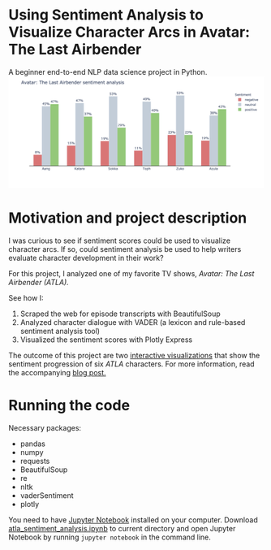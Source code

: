 # Using Sentiment Analysis to Visualize Character Arcs in Avatar: The Last Airbender
A beginner end-to-end NLP data science project in Python.
![](https://github.com/ritakalach/atla-sentiment-analysis/blob/master/plots/atla_bar_chart.png)

# Motivation and project description
I was curious to see if sentiment scores could be used to visualize character arcs. If so, could sentiment analysis be used to help writers evaluate character development in their work?

For this project, I analyzed one of my favorite TV shows, *Avatar: The Last Airbender (ATLA).*

See how I:
1) Scraped the web for episode transcripts with BeautifulSoup
2) Analyzed character dialogue with VADER (a lexicon and rule-based sentiment analysis tool)
3) Visualized the sentiment scores with Plotly Express

The outcome of this project are two [interactive visualizations](https://plotly.com/~ritakalach/4/) that show the sentiment progression of six *ATLA* characters. For more information, read the accompanying [blog post.](https://medium.com/data-comet/atla-sentiment-analysis-43f26edddad2)

# Running the code
Necessary packages:
* pandas
* numpy
* requests
* BeautifulSoup
* re
* nltk
* vaderSentiment
* plotly

You need to have [Jupyter Notebook](https://jupyter.readthedocs.io/en/latest/install.html) installed on your computer. Download [atla_sentiment_analysis.ipynb](atla_sentiment_analysis.ipynb) to current directory and open Jupyter Notebook by running `jupyter notebook` in the command line.

